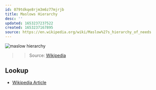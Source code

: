```yaml
---
id: 079tdkqe8rjm3m6z77mjrjb
title: Maslows Hierarchy
desc: ''
updated: 1653237237522
created: 1653237167895
source: https://en.wikipedia.org/wiki/Maslow%27s_hierarchy_of_needs
---
```



![maslow hierarchy](https://upload.wikimedia.org/wikipedia/commons/thumb/a/ad/Expanded_Maslow%27s_Needs.webp/593px-Expanded_Maslow%27s_Needs.webp.png)
>> Source: [Wikipedia](https://upload.wikimedia.org/wikipedia/commons/thumb/a/ad/Expanded_Maslow%27s_Needs.webp/593px-Expanded_Maslow%27s_Needs.webp.png)

## Lookup
- [Wikipedia Article](https://en.wikipedia.org/wiki/Maslow%27s_hierarchy_of_needs)